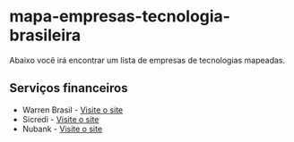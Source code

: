 # mapa-empresas-tecnologia-brasileira

Abaixo você irá encontrar um lista de empresas de tecnologias mapeadas.


## Serviços financeiros

- Warren Brasil - [Visite o site](https://warren.com.br/index.html)
- Sicredi - [Visite o site](https://www.sicredi.com.br/site/home)
- Nubank - [Visite o site](https://nubank.com.br/)
